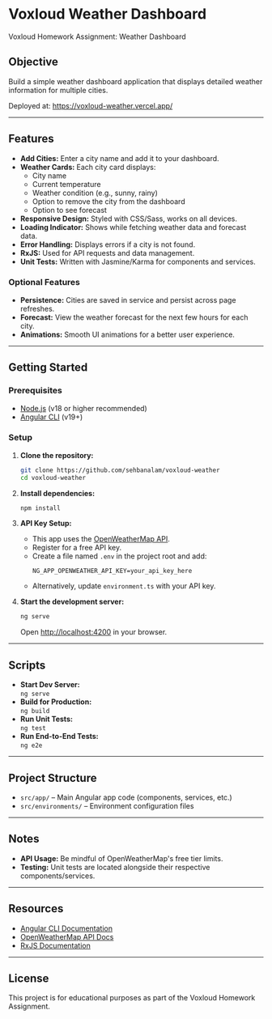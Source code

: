 # Voxloud Weather Dashboard

Voxloud Homework Assignment: Weather Dashboard

## Objective

Build a simple weather dashboard application that displays detailed weather information for multiple cities.

Deployed at: https://voxloud-weather.vercel.app/

---

## Features

- **Add Cities:** Enter a city name and add it to your dashboard.
- **Weather Cards:** Each city card displays:
  - City name
  - Current temperature
  - Weather condition (e.g., sunny, rainy)
  - Option to remove the city from the dashboard
  - Option to see forecast
- **Responsive Design:** Styled with CSS/Sass, works on all devices.
- **Loading Indicator:** Shows while fetching weather data and forecast data.
- **Error Handling:** Displays errors if a city is not found.
- **RxJS:** Used for API requests and data management.
- **Unit Tests:** Written with Jasmine/Karma for components and services.

### Optional Features

- **Persistence:** Cities are saved in service and persist across page refreshes.
- **Forecast:** View the weather forecast for the next few hours for each city.
- **Animations:** Smooth UI animations for a better user experience.

---

## Getting Started

### Prerequisites

- [Node.js](https://nodejs.org/) (v18 or higher recommended)
- [Angular CLI](https://angular.dev/tools/cli) (v19+)

### Setup

1. **Clone the repository:**

   ```bash
   git clone https://github.com/sehbanalam/voxloud-weather
   cd voxloud-weather
   ```

2. **Install dependencies:**

   ```bash
   npm install
   ```

3. **API Key Setup:**

   - This app uses the [OpenWeatherMap API](https://openweathermap.org/api).
   - Register for a free API key.
   - Create a file named `.env` in the project root and add:
     ```
     NG_APP_OPENWEATHER_API_KEY=your_api_key_here
     ```
   - Alternatively, update `environment.ts` with your API key.

4. **Start the development server:**
   ```bash
   ng serve
   ```
   Open [http://localhost:4200](http://localhost:4200) in your browser.

---

## Scripts

- **Start Dev Server:**  
  `ng serve`
- **Build for Production:**  
  `ng build`
- **Run Unit Tests:**  
  `ng test`
- **Run End-to-End Tests:**  
  `ng e2e`

---

## Project Structure

- `src/app/` – Main Angular app code (components, services, etc.)
- `src/environments/` – Environment configuration files

---

## Notes

- **API Usage:** Be mindful of OpenWeatherMap's free tier limits.
- **Testing:** Unit tests are located alongside their respective components/services.

---

## Resources

- [Angular CLI Documentation](https://angular.dev/tools/cli)
- [OpenWeatherMap API Docs](https://openweathermap.org/api)
- [RxJS Documentation](https://rxjs.dev/)

---

## License

This project is for educational purposes as part of the Voxloud Homework Assignment.
